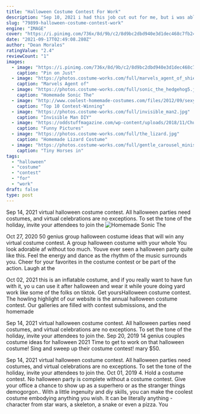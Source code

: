 ```yaml
---
title: "Halloween Costume Contest For Work"
description: "Sep 10, 2021 i had this job cut out for me, but i was able to find 10 amazing and work-appropriate halloween costumes for you (and even some group costumes for your coworker besties!) to wear at the"
slug: "79899-halloween-costume-contest-work"
engine: "IMAGE"
cover: "https://i.pinimg.com/736x/8d/9b/c2/8d9bc2dbd940e3d1dec468c7fb246ad8--group-costumes-party-costumes.jpg"
date: "2021-09-17T02:49:08.280Z"
author: "Dean Morales"
ratingValue: "2.4"
reviewCount: "1"
images:
  - image: "https://i.pinimg.com/736x/8d/9b/c2/8d9bc2dbd940e3d1dec468c7fb246ad8--group-costumes-party-costumes.jpg"
    caption: "Pin on Just"
  - image: "https://photos.costume-works.com/full/marvels_agent_of_shield_ghost_rider.jpg"
    caption: "Marvels Agent of"
  - image: "https://photos.costume-works.com/full/sonic_the_hedgehog5.jpg"
    caption: "Homemade Sonic The"
  - image: "http://www.coolest-homemade-costumes.com/files/2012/09/sexy-and-cool-hamburglar-4976.JPG"
    caption: "Top 10 Contest-Winning"
  - image: "https://photos.costume-works.com/full/invisible_man2.jpg"
    caption: "Invisible Man DIY"
  - image: "https://oddstuffmagazine.com/wp-content/uploads/2018/11/Chucky-costume-650x883.jpg"
    caption: "Funny Pictures"
  - image: "https://photos.costume-works.com/full/the_lizard.jpg"
    caption: "Homemade Lizard Costume"
  - image: "https://photos.costume-works.com/full/gentle_carousel_minis_4.jpg"
    caption: "Tiny Horses in"
tags:
  - "halloween"
  - "costume"
  - "contest"
  - "for"
  - "work"
draft: false
type: post
---
```


Sep 14, 2021 virtual halloween costume contest. All halloween parties need costumes, and virtual celebrations are no exceptions. To set the tone of the holiday, invite your attendees to join the
![Homemade Sonic The](https://photos.costume-works.com/full/sonic_the_hedgehog5.jpg "Homemade Sonic The")

Oct 27, 2020 50 genius group halloween costume ideas that will win any virtual costume contest.  A group halloween costume with your whole You look adorable af without too much. Youve ever seen a halloween party quite like this. Feel the energy and dance as the rhythm of the music surrounds you. Cheer for your favorites in the costume contest or be part of the action. Laugh at the
<!--inArticleAds-->

<!--galleryOne-->

Oct 02, 2021 this is an inflatable costume, and if you really want to have fun with it, yo u can use it after halloween and wear it while youre doing yard work like some of the folks on tiktok. Get yoursHalloween costume contest. The howling highlight of our website is the annual halloween costume contest. Our galleries are filled with contest submissions, and the homemade
<!--inArticleAds-->

<!--galleryTwo-->

Sep 14, 2021 virtual halloween costume contest. All halloween parties need costumes, and virtual celebrations are no exceptions. To set the tone of the holiday, invite your attendees to join the. Sep 20, 2019 14 genius couples costume ideas for halloween 2021  Time to get to work on that halloween costume! Sing and sweep up their costume contest! mary $50.
<!--galleryThree-->

Sep 14, 2021 virtual halloween costume contest. All halloween parties need costumes, and virtual celebrations are no exceptions. To set the tone of the holiday, invite your attendees to join the. Oct 01, 2019 4. Hold a costume contest. No halloween party is complete without a costume contest. Give your office a chance to show up as a superhero or as the stranger things demogorgon.. With a little ingenuity and diy skills, you can make the coolest costume embodying anything you wish. It can be literally anything - character from star wars, a skeleton, a snake or even a pizza. You